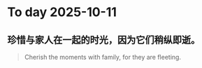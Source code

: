 
# To day 2025-10-11


## 珍惜与家人在一起的时光，因为它们稍纵即逝。
> Cherish the moments with family, for they are fleeting.

    